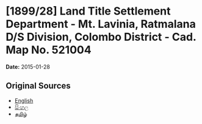 # [1899/28] Land Title Settlement Department - Mt. Lavinia, Ratmalana D/S Division, Colombo District - Cad. Map No. 521004

**Date:** 2015-01-28

## Original Sources

- [English](https://documents.gov.lk/view/extra-gazettes/2015/1/1899-28_E.pdf)
- [සිංහල](https://documents.gov.lk/view/extra-gazettes/2015/1/1899-28_S.pdf)
- [தமிழ்](https://documents.gov.lk/view/extra-gazettes/2015/1/1899-28_T.pdf)
